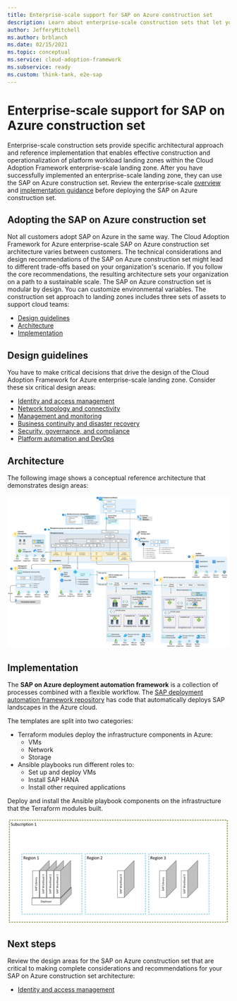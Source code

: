 ```yaml
---
title: Enterprise-scale support for SAP on Azure construction set
description: Learn about enterprise-scale construction sets that let you build platform workload landing zones.
author: JefferyMitchell
ms.author: brblanch
ms.date: 02/15/2021
ms.topic: conceptual
ms.service: cloud-adoption-framework
ms.subservice: ready
ms.custom: think-tank, e2e-sap
---
```


# Enterprise-scale support for SAP on Azure construction set

Enterprise-scale construction sets provide specific architectural approach and reference implementation that enables effective construction and operationalization of platform workload landing zones within the Cloud Adoption Framework enterprise-scale landing zone. After you have successfully implemented an enterprise-scale landing zone, they can use the SAP on Azure construction set. Review the enterprise-scale [overview](../../ready/enterprise-scale/index.md) and [implementation guidance](../../ready/enterprise-scale/implementation.md) before deploying the SAP on Azure construction set.

## Adopting the SAP on Azure construction set

Not all customers adopt SAP on Azure in the same way. The Cloud Adoption Framework for Azure enterprise-scale SAP on Azure construction set architecture varies between customers. The technical considerations and design recommendations of the SAP on Azure construction set might lead to different trade-offs based on your organization's scenario. If you follow the core recommendations, the resulting architecture sets your organization on a path to a sustainable scale. The SAP on Azure construction set is modular by design. You can customize environmental variables. The construction set approach to landing zones includes three sets of assets to support cloud teams:

- [Design guidelines](#design-guidelines)
- [Architecture](#architecture)
- [Implementation](#implementation)

## Design guidelines

You have to make critical decisions that drive the design of the Cloud Adoption Framework for Azure enterprise-scale landing zone. Consider these six critical design areas:

- [Identity and access management](./eslz-identity-and-access-management.md)
- [Network topology and connectivity](./eslz-network-topology-and-connectivity.md)
- [Management and monitoring](./eslz-management-and-monitoring.md)
- [Business continuity and disaster recovery](./eslz-business-continuity-and-disaster-recovery.md)
- [Security, governance,  and compliance](./eslz-security-governance-and-compliance.md)
- [Platform automation and DevOps](./eslz-platform-automation-and-devops.md)

## Architecture

The following image shows a conceptual reference architecture that demonstrates design areas:

![A diagram depicting the SAP construction set conceptual reference architecture.](./media/overview-architecture.png)

## Implementation

The **SAP on Azure deployment automation framework** is a collection of processes combined with a flexible workflow. The [SAP deployment automation framework repository](https://github.com/Azure/sap-hana) has code that automatically deploys SAP landscapes in the Azure cloud.

The templates are split into two categories:

- Terraform modules deploy the infrastructure components in Azure:
  - VMs
  - Network
  - Storage
- Ansible playbooks run different roles to:
  - Set up and deploy VMs
  - Install SAP HANA
  - Install other required applications

Deploy and install the Ansible playbook components on the infrastructure that the Terraform modules built.

![Diagram showing an overview of a SAP reference implementation.](./media/overview-automation.png)

## Next steps

Review the design areas for the SAP on Azure construction set that are critical to making complete considerations and recommendations for your SAP on Azure construction set architecture:

- [Identity and access management](./eslz-identity-and-access-management.md)
